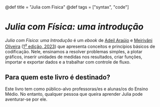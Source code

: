 @def title = "Julia com Fisica"
@def tags = ["syntax", "code"]

# *Julia com Física: uma introdução*

_Julia com Física: uma Introdução_ é um _ebook_ de [Adeil Araújo](https://adeil83.github.io/) e [Meirivâni Oliveira](http://lattes.cnpq.br/0390787061745001) ([${1}^{a}$ edição, 2023](https://www.seduc.ce.gov.br/wp-content/uploads/sites/37/2023/09/Ebook-02-Julia-com-Fisica.pdf)) que apresenta conceitos e princípios básicos de codificação. Nele, ensinamos a resolver
problemas simples, a plotar gráficos, inserir unidades de medidas nos resultados, criar funções, importar
e exportar dados e a trabalhar com controle de fluxo.

## Para quem este livro é destinado?

Este livro tem como público-alvo professoras/es e alunas/os do Ensino Médio. No entanto, qualquer
pessoa que queira aprender Julia pode aventurar-se por ele.
